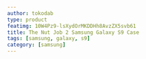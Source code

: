```yaml
---
author: tokodab
type: product
featimg: 10W4Pz9-lsXydOrMKDDHh8AvzZX5svb61
title: The Nut Job 2 Samsung Galaxy S9 Case
tags: [samsung, galaxy, s9]
category: [samsung]
---
```

